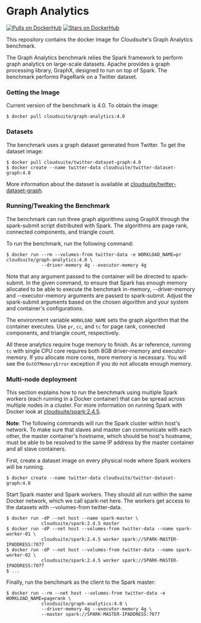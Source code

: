 # Graph Analytics #

[![Pulls on DockerHub][dhpulls]][dhrepo]
[![Stars on DockerHub][dhstars]][dhrepo]

This repository contains the docker image for Cloudsuite's Graph Analytics benchmark.

The Graph Analytics benchmark relies the Spark framework to perform graph analytics on large-scale datasets. Apache provides a graph processing library, GraphX, designed to run on top of Spark. The benchmark performs PageRank on a Twitter dataset.

### Getting the Image

Current version of the benchmark is 4.0. To obtain the image:

    $ docker pull cloudsuite/graph-analytics:4.0

### Datasets

The benchmark uses a graph dataset generated from Twitter. To get the dataset image:

    $ docker pull cloudsuite/twitter-dataset-graph:4.0
    $ docker create --name twitter-data cloudsuite/twitter-dataset-graph:4.0

More information about the dataset is available at
[cloudsuite/twitter-dataset-graph][ml-dhrepo].

### Running/Tweaking the Benchmark

The benchmark can run three graph algorithms using GraphX through the spark-submit script distributed with Spark. The algorithms are page rank, connected components, and triangle count.

To run the benchmark, run the following command:

    $ docker run --rm --volumes-from twitter-data -e WORKLOAD_NAME=pr cloudsuite/graph-analytics:4.0 \
                 --driver-memory 4g --executor-memory 4g

Note that any argument passed to the container will be directed to spark-submit. In the given command, to ensure that Spark has enough memory allocated to be able to execute the benchmark in-memory, --driver-memory and --executor-memory arguments are passed to spark-submit. Adjust the spark-submit arguments based on the chosen algorithm and your system and container's configurations.

The environment variable `WORKLOAD_NAME` sets the graph algorithm that the container executes. Use `pr`, `cc`, and `tc` for page rank, connected components, and triangle count, respectively. 

All these analytics require huge memory to finish. As ar reference, running `tc` with single CPU core requires both 8GB driver-memory and executor-memory. If you allocate more cores, more memory is necessary. You will see the `OutOfMemoryError` exception if you do not allocate enough memory. 

### Multi-node deployment

This section explains how to run the benchmark using multiple Spark
workers (each running in a Docker container) that can be spread across
multiple nodes in a cluster. For more information on running Spark
with Docker look at [cloudsuite/spark:2.4.5][spark-dhrepo].

**Note**: The following commands will run the Spark cluster within host's network. To make sure that slaves and master can communicate with each other, the master container's hostname, which should be host's hostname, must be able to be resolved to the same IP address by the master container and all slave containers. 

First, create a dataset image on every physical node where Spark
workers will be running.

    $ docker create --name twitter-data cloudsuite/twitter-dataset-graph:4.0

Start Spark master and Spark workers. They should all run within the same Docker network, which we call spark-net here. The workers get access to the datasets with --volumes-from twitter-data.

    $ docker run -dP --net host --name spark-master \
                 cloudsuite/spark:2.4.5 master
    $ docker run -dP --net host --volumes-from twitter-data --name spark-worker-01 \
                 cloudsuite/spark:2.4.5 worker spark://SPARK-MASTER-IPADDRESS:7077
    $ docker run -dP --net host --volumes-from twitter-data --name spark-worker-02 \
                 cloudsuite/spark:2.4.5 worker spark://SPARK-MASTER-IPADDRESS:7077
    $ ...

Finally, run the benchmark as the client to the Spark master:

    $ docker run --rm --net host --volumes-from twitter-data -e WORKLOAD_NAME=pagerank \
                 cloudsuite/graph-analytics:4.0 \
                 --driver-memory 4g --executor-memory 4g \
                 --master spark://SPARK-MASTER-IPADDRESS:7077

[dhrepo]: https://hub.docker.com/r/cloudsuite/graph-analytics/ "DockerHub Page"
[dhpulls]: https://img.shields.io/docker/pulls/cloudsuite/graph-analytics.svg "Go to DockerHub Page"
[dhstars]: https://img.shields.io/docker/stars/cloudsuite/graph-analytics.svg "Go to DockerHub Page"
[ml-dhrepo]: https://hub.docker.com/r/cloudsuite/twitter-dataset-graph/
[spark-dhrepo]: https://hub.docker.com/r/cloudsuite/spark/
